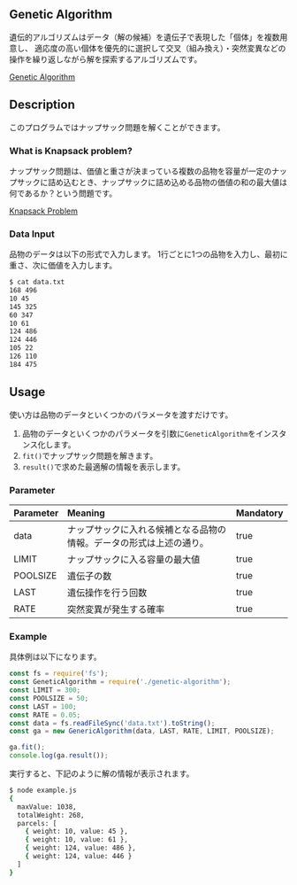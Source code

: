 Genetic Algorithm
---
遺伝的アルゴリズムはデータ（解の候補）を遺伝子で表現した「個体」を複数用意し、
適応度の高い個体を優先的に選択して交叉（組み換え）・突然変異などの操作を繰り返しながら解を探索するアルゴリズムです。

[Genetic Algorithm](https://en.wikipedia.org/wiki/Genetic_algorithm)

## Description
このプログラムではナップサック問題を解くことができます。

### What is Knapsack problem?
ナップサック問題は、価値と重さが決まっている複数の品物を容量が一定のナップサックに詰め込むとき、ナップサックに詰め込める品物の価値の和の最大値は何であるか？という問題です。

[Knapsack Problem](https://en.wikipedia.org/wiki/Knapsack_problem)

### Data Input
品物のデータは以下の形式で入力します。
1行ごとに1つの品物を入力し、最初に重さ、次に価値を入力します。

```bash
$ cat data.txt
168 496
10 45
145 325
60 347
10 61
124 486
124 446
105 22
126 110
184 475
```

## Usage
使い方は品物のデータといくつかのパラメータを渡すだけです。

1. 品物のデータといくつかのパラメータを引数に`GeneticAlgorithm`をインスタンス化します。
2. `fit()`でナップサック問題を解きます。
3. `result()`で求めた最適解の情報を表示します。

### Parameter
|Parameter|Meaning|Mandatory|
|:---|:---|:---|
|data|ナップサックに入れる候補となる品物の情報。データの形式は上述の通り。|true|
|LIMIT|ナップサックに入る容量の最大値|true|
|POOLSIZE|遺伝子の数|true|
|LAST|遺伝操作を行う回数|true|
|RATE|突然変異が発生する確率|true|

### Example
具体例は以下になります。

```js
const fs = require('fs');
const GeneticAlgorithm = require('./genetic-algorithm');
const LIMIT = 300;
const POOLSIZE = 50;
const LAST = 100;
const RATE = 0.05;
const data = fs.readFileSync('data.txt').toString();
const ga = new GenericAlgorithm(data, LAST, RATE, LIMIT, POOLSIZE);

ga.fit();
console.log(ga.result());
```

実行すると、下記のように解の情報が表示されます。

```bash
$ node example.js
{
  maxValue: 1038,
  totalWeight: 268,
  parcels: [
    { weight: 10, value: 45 },
    { weight: 10, value: 61 },
    { weight: 124, value: 486 },
    { weight: 124, value: 446 }
  ]
}
```
